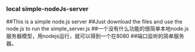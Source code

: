 ### local simple-nodeJs-server
##This is a simple node.js server
##Just download the files and use the node.js to run the simple_server.js 
##一个没有什么功能的很简单本地node.js服务器模型，用nodejs运行，就可以得到一个在8080
##端口监听的简单服务器。
